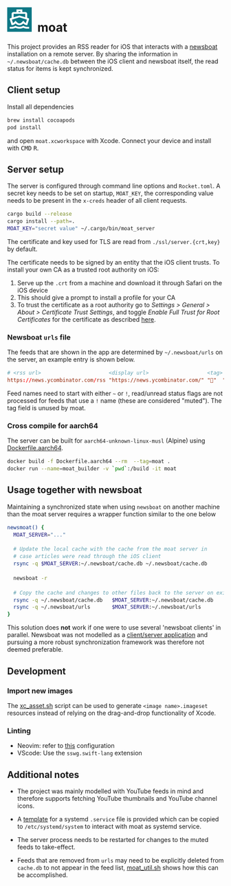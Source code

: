 <h1>
  <img src="./moat/Assets.xcassets/AppIcon.appiconset/57.png">&nbsp;&nbsp;moat
</h1>

This project provides an RSS reader for iOS that interacts with a
[newsboat](https://github.com/newsboat/newsboat) installation on a remote
server. By sharing the information in `~/.newsboat/cache.db` between the iOS
client and newsboat itself, the read status for items is kept synchronized.

## Client setup
Install all dependencies
```bash
brew install cocoapods
pod install
```
and open `moat.xcworkspace` with Xcode. Connect your device and install with
<kbd>CMD</kbd> <kbd>R</kbd>.

## Server setup
The server is configured through command line options and `Rocket.toml`.
A secret key needs to be set on startup, `MOAT_KEY`, the corresponding value
needs to be present in the `x-creds` header of all client requests.
```bash
cargo build --release
cargo install --path=.
MOAT_KEY="secret value" ~/.cargo/bin/moat_server
```
The certificate and key used for TLS are read from `./ssl/server.{crt,key}` by
default.

The certificate needs to be signed by an entity that the iOS client trusts.
To install your own CA as a trusted root authority on iOS:

1. Serve up the `.crt` from a machine and download it through Safari on the
iOS device
2. This should give a prompt to install a profile for your CA
3. To trust the certificate as a root authority go to
*Settings > General > About > Certificate Trust Settings*, and toggle
*Enable Full Trust for Root Certificates* for the certificate as described [here](https://apple.stackexchange.com/a/371757/290763).

### Newsboat `urls` file
The feeds that are shown in the app are determined by `~/.newsboat/urls` on
the server, an example entry is shown below.
```conf
# <rss url>                      <display url>                   <tag> <name>
https://news.ycombinator.com/rss "https://news.ycombinator.com/" "🔖"  "~Hacker News"
```
Feed names need to start with either `~` or `!`, read/unread status flags
are not processed for feeds that use a `!` name (these are considered "muted").
The tag field is unused by moat.

### Cross compile for aarch64
The server can be built for `aarch64-unknown-linux-musl` (Alpine) using [Dockerfile.aarch64](/Dockerfile.aarch64).
```bash
docker build -f Dockerfile.aarch64 --rm  --tag=moat . 
docker run --name=moat_builder -v `pwd`:/build -it moat
```

## Usage together with newsboat
Maintaining a synchronized state when using `newsboat` on another machine than
the moat server requires a wrapper function similar to the one below
```bash
newsmoat() {
  MOAT_SERVER="..."

  # Update the local cache with the cache from the moat server in
  # case articles were read through the iOS client
  rsync -q $MOAT_SERVER:~/.newsboat/cache.db ~/.newsboat/cache.db

  newsboat -r

  # Copy the cache and changes to other files back to the server on exit
  rsync -q ~/.newsboat/cache.db   $MOAT_SERVER:~/.newsboat/cache.db
  rsync -q ~/.newsboat/urls       $MOAT_SERVER:~/.newsboat/urls
}
```
This solution does **not** work if one were to use several 'newsboat clients' in
parallel. Newsboat was not modelled as a [client/server application](https://github.com/newsboat/newsboat/issues/471) and pursuing a more robust synchronization
framework was therefore not deemed preferable.

## Development

### Import new images
The [xc_asset.sh](/scripts/xc_asset.sh) script can be used to generate 
`<image name>.imageset` resources instead of relying on the drag-and-drop 
functionality of Xcode.

### Linting
* Neovim: refer to [this](https://github.com/neovim/nvim-lspconfig/blob/master/doc/server_configurations.md#sourcekit) configuration
* VScode: Use the `sswg.swift-lang` extension

## Additional notes
* The project was mainly modelled with YouTube feeds in mind and therefore
supports fetching YouTube thumbnails and YouTube channel icons.

* A [template](/conf/moat.service) for a systemd `.service` file is provided
which can be copied to `/etc/systemd/system` to interact with moat as systemd
service.

* The server process needs to be restarted for changes to the muted feeds to
take-effect.

* Feeds that are removed from `urls` may need to be explicitly deleted from
`cache.db` to not appear in the feed list, [moat_util.sh](/scripts/moat_util.sh)
shows how this can be accomplished.

